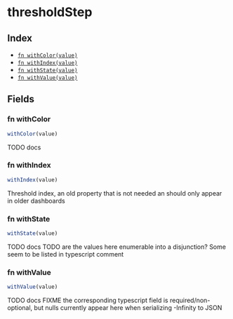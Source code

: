 # thresholdStep



## Index

* [`fn withColor(value)`](#fn-withcolor)
* [`fn withIndex(value)`](#fn-withindex)
* [`fn withState(value)`](#fn-withstate)
* [`fn withValue(value)`](#fn-withvalue)

## Fields

### fn withColor

```ts
withColor(value)
```

TODO docs

### fn withIndex

```ts
withIndex(value)
```

Threshold index, an old property that is not needed an should only appear in older dashboards

### fn withState

```ts
withState(value)
```

TODO docs
TODO are the values here enumerable into a disjunction?
Some seem to be listed in typescript comment

### fn withValue

```ts
withValue(value)
```

TODO docs
FIXME the corresponding typescript field is required/non-optional, but nulls currently appear here when serializing -Infinity to JSON
